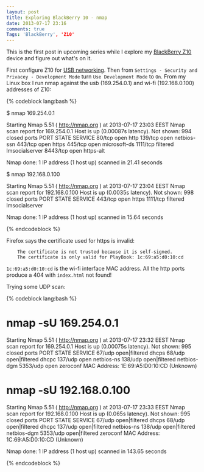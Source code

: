 ```yaml
---
layout: post
Title: Exploring BlackBerry 10 - nmap
date: 2013-07-17 23:16
comments: true
Tags: 'BlackBerry', 'Z10'
---
```


This is the first post in upcoming series while I explore my
[BlackBerry Z10](http://amzn.to/12y4ewJ) device and figure out what's on it.

First configure Z10 for
[USB networking](/blog/2013/07/17/tip-how-to-enable-usb-networking-between-blackberry-z10-and-red-hat-enterprise-linux-6/).
Then from `Settings - Security and Privacey - Development Mode` turn 
`Use Development Mode` to `On`.
From my Linux box I run nmap against the usb (169.254.0.1) and
wi-fi (192.168.0.100) addresses of Z10:

{% codeblock lang:bash %}

$ nmap 169.254.0.1

Starting Nmap 5.51 ( http://nmap.org ) at 2013-07-17 23:03 EEST
Nmap scan report for 169.254.0.1
Host is up (0.00087s latency).
Not shown: 994 closed ports
PORT     STATE    SERVICE
80/tcp   open     http
139/tcp  open     netbios-ssn
443/tcp  open     https
445/tcp  open     microsoft-ds
1111/tcp filtered lmsocialserver
8443/tcp open     https-alt

Nmap done: 1 IP address (1 host up) scanned in 21.41 seconds


$ nmap 192.168.0.100

Starting Nmap 5.51 ( http://nmap.org ) at 2013-07-17 23:04 EEST
Nmap scan report for 192.168.0.100
Host is up (0.0035s latency).
Not shown: 998 closed ports
PORT     STATE    SERVICE
443/tcp  open     https
1111/tcp filtered lmsocialserver

Nmap done: 1 IP address (1 host up) scanned in 15.64 seconds

{% endcodeblock %}

Firefox says the certificate used for https is invalid:

        The certificate is not trusted because it is self-signed.
        The certificate is only valid for PlayBook: 1c:69:a5:d0:10:cd

`1c:69:a5:d0:10:cd` is the wi-fi interface MAC address.
All the http ports produce a 404 with `index.html` not found!

Trying some UDP scan:

{% codeblock lang:bash %}

# nmap -sU 169.254.0.1

Starting Nmap 5.51 ( http://nmap.org ) at 2013-07-17 23:32 EEST
Nmap scan report for 169.254.0.1
Host is up (0.00075s latency).
Not shown: 995 closed ports
PORT     STATE         SERVICE
67/udp   open|filtered dhcps
68/udp   open|filtered dhcpc
137/udp  open          netbios-ns
138/udp  open|filtered netbios-dgm
5353/udp open          zeroconf
MAC Address: 1E:69:A5:D0:10:CD (Unknown)

# nmap -sU 192.168.0.100

Starting Nmap 5.51 ( http://nmap.org ) at 2013-07-17 23:33 EEST
Nmap scan report for 192.168.0.100
Host is up (0.065s latency).
Not shown: 995 closed ports
PORT     STATE         SERVICE
67/udp   open|filtered dhcps
68/udp   open|filtered dhcpc
137/udp  open|filtered netbios-ns
138/udp  open|filtered netbios-dgm
5353/udp open|filtered zeroconf
MAC Address: 1C:69:A5:D0:10:CD (Unknown)

Nmap done: 1 IP address (1 host up) scanned in 143.65 seconds

{% endcodeblock %}
